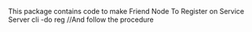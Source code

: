 This package contains code to make Friend Node
To Register on Service Server
cli -do reg //And follow the procedure
